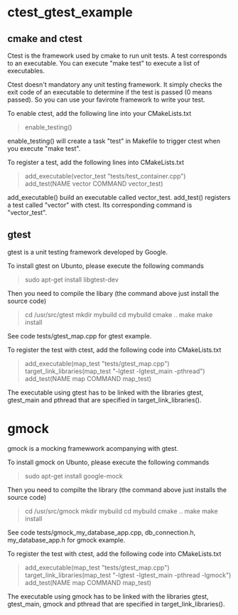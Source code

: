 # ctest_gtest_example
## cmake and ctest
Ctest is the framework used by cmake to run unit tests. A test corresponds to an executable. You can execute "make test" to execute a list of executables.

Ctest doesn't mandatory any unit testing framework. It simply checks the exit code of an executable to determine if the test is passed (0 means passed). So you can use your favirote framework to write your test.

To enable ctest, add the following line into your CMakeLists.txt

> enable_testing()

enable_testing() will create a task "test" in Makefile to trigger ctest when you execute "make test".

To register a test, add the following lines into CMakeLists.txt

> add_executable(vector_test "tests/test_container.cpp")
> add_test(NAME vector COMMAND vector_test)

add_executable() build an executable called vector_test. add_test() registers a test called "vector" with ctest. Its corresponding command is "vector_test".

## gtest 
gtest is a unit testing framework developed by Google. 

To install gtest on Ubunto, please execute the following commands

> sudo apt-get install libgtest-dev

Then you need to compile the libary (the command above just install the source code)

> cd /usr/src/gtest
> mkdir mybuild
> cd mybuild
> cmake ..
> make 
> make install

See code tests/gtest_map.cpp for gtest example.

To register the test with ctest, add the following code into CMakeLists.txt

> add_executable(map_test "tests/gtest_map.cpp")
> target_link_libraries(map_test "-lgtest -lgtest_main -pthread")
> add_test(NAME map COMMAND map_test)

The executable using gtest has to be linked with the libraries gtest, gtest_main and pthread that are specified in target_link_libraries().

# gmock
gmock is a mocking framewwork acompanying with gtest.

To install gmock on Ubunto, please execute the following commands

> sudo apt-get install google-mock

Then you need to compilte the library (the command above just installs the source code)

> cd /usr/src/gmock
> mkdir mybuild
> cd mybuild
> cmake ..
> make
> make install

See code tests/gmock_my_database_app.cpp, db_connection.h, my_database_app.h for gmock example.

To register the test with ctest, add the following code into CMakeLists.txt

> add_executable(map_test "tests/gtest_map.cpp")
> target_link_libraries(map_test "-lgtest -lgtest_main -pthread -lgmock")
> add_test(NAME map COMMAND map_test)

The executable using gmock has to be linked with the libraries gtest, gtest_main, gmock and pthread that are specified in target_link_libraries().
